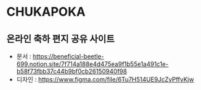# CHUKAPOKA
## 온라인 축하 편지 공유 사이트
- 문서 : https://beneficial-beetle-699.notion.site/7f714a188e4d475ea9f1b55e1a491c1e-b58f73fbb37c44b9bf0cb26150940f98
- 디자인 : https://www.figma.com/file/6Tu7H514UE9JcZyPffyKjw